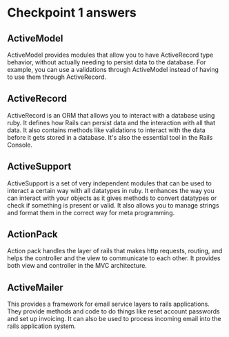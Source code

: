 # Checkpoint 1 answers 

## ActiveModel
ActiveModel provides modules that allow you to have ActiveRecord type behavior, without actually needing to persist data to the database. For example,
you can use a validations through ActiveModel instead of having to use them through ActiveRecord. 

## ActiveRecord
ActiveRecord is an ORM that allows you to interact with a database using ruby. It defines how Rails can persist data and the interaction with all that data.
It also contains methods like validations to interact with the data before it gets stored in a database. It's also the essential tool in the Rails Console.

## ActiveSupport
ActiveSupport is a set of very independent modules that can be used to interact a certain way with all datatypes in ruby. It enhances the way you can interact
with your objects as it gives methods to convert datatypes or check if something is present or valid. It also allows you to manage strings and format them in 
the correct way for meta programming.

## ActionPack
Action pack handles the layer of rails that makes http requests, routing, and helps the controller and the view to communicate to each other. It provides both 
view and controller in the MVC architecture.

## ActiveMailer
This provides a framework for email service layers to rails applications. They provide methods and code to do things like reset account passwords and set up invoicing.
It can also be used to process incoming email into the rails application system.
